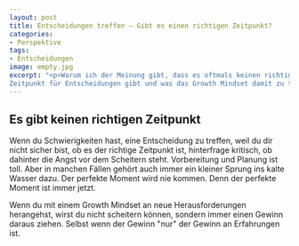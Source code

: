 ```yaml
---
layout: post
title: Entscheidungen treffen – Gibt es einen richtigen Zeitpunkt?
categories:
- Perspektive
tags:
- Entscheidungen
image: empty.jpg
excerpt: "<p>Warum ich der Meinung gibt, dass es oftmals keinen richtigen
Zeitpunkt für Entscheidungen gibt und was das Growth Mindset damit zu tun hat.</p>"
---
```


## Es gibt keinen richtigen Zeitpunkt

Wenn du Schwierigkeiten hast, eine Entscheidung zu treffen, weil du dir nicht
sicher bist, ob es der richtige Zeitpunkt ist, hinterfrage kritisch, ob dahinter
die Angst vor dem Scheitern steht. Vorbereitung und Planung ist toll. Aber in
manchen Fällen gehört auch immer ein kleiner Sprung ins kalte Wasser dazu. Der
perfekte Moment wird nie kommen. Denn der perfekte Moment ist immer jetzt.

Wenn du mit einem Growth Mindset an neue Herausforderungen herangehst, wirst du
nicht scheitern können, sondern immer einen Gewinn daraus ziehen. Selbst wenn
der Gewinn "nur" der Gewinn an Erfahrungen ist.
